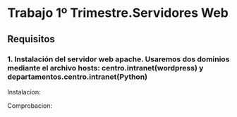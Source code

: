# Trabajo 1º Trimestre.Servidores Web
## Requisitos
### 1. Instalación del servidor web apache. Usaremos dos dominios mediante el archivo hosts: centro.intranet(wordpress) y departamentos.centro.intranet(Python)

Instalacion:


Comprobacion:
